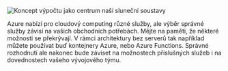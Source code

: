 ![Koncept výpočtu jako centrum naší sluneční soustavy](../media/7-heading.png)

Azure nabízí pro cloudový computing různé služby, ale výběr správné služby závisí na vašich obchodních potřebách. Mějte na paměti, že některé možnosti se překrývají. V rámci architektury bez serverů tak například můžete používat buď kontejnery Azure, nebo Azure Functions. Správné rozhodnutí ale nakonec bude záviset na možnostech příslušných služeb i na dovednostech vašeho vývojového týmu.